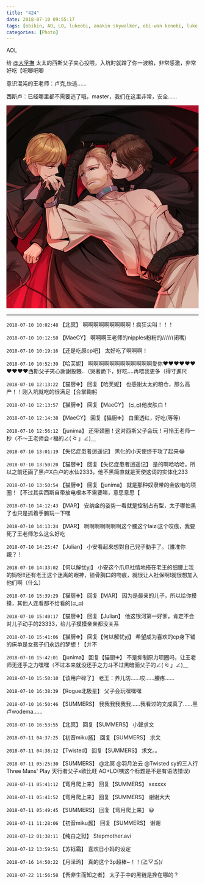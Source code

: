 ```yaml
---
title: "424"
date: 2018-07-10 09:55:17
tags: [obikin, AO, LO, lukeobi, anakin skywalker, obi-wan kenobi, luke skywalker]
categories: [Photo]
---
```


<p>AOL</p> 
<p>给&nbsp;<a target="_blank" loftermentionblogid="3733229" href="http://www.lofter.com/mentionredirect.do?blogId=3733229"  >@大孚撫</a>&nbsp;太太的西斯父子夹心投喂，入坑时就蹭了你一波粮，非常感激，非常好吃【吧唧吧唧</p> 
<p>意识混沌的王老师：卢克,快逃……<br /></p> 
<p>西斯卢：已经哪里都不需要逃了哦，master，我们在这里非常，安全……</p>

![](https://raw.githubusercontent.com/alicewish/meowchain247/master/img_cVZNdzJtQk9JV2NNSGZWdkNxUGFFRXFwNDNSVDRTVnVxKy9tUHg3MExLVmQrTzdKTWVBdS9nPT0.jpg)

---

`2018-07-10 10:02:48` 【北冥】 啊啊啊啊啊啊啊啊啊！疯狂尖叫！！！

`2018-07-10 10:12:58` 【MaeCY】 啊啊啊王老师的nipples粉粉的/////(闭嘴)

`2018-07-10 10:19:16` 【还是吃原cp吧】 太好吃了啊啊啊！

`2018-07-10 10:52:39` 【哈芙妮】 啊啊啊啊啊啊啊啊啊啊啊啊愛你❤️❤️❤️❤️❤️❤️❤️❤️❤️❤️西斯父子夾心謝謝投餵..（哭著跪下，好吃....再喂我更多（得寸進尺

`2018-07-10 12:13:22` 【猫厨✙】 回复【哈芙妮】 也感谢太太的粮仓，那么高产！！刚入坑就吃的很满足【合掌鞠躬

`2018-07-10 12:13:57` 【猫厨✙】 回复【MaeCY】 (ಥ\_ಥ)他皮肤白！

`2018-07-10 12:14:38` 【MaeCY】 回复【猫厨✙】 白里透红，好吃(等等)

`2018-07-10 12:56:12` 【junima】 还带颈圈！这对西斯父子会玩！可怜王老师一秒（不～王老师会♂福的∠( ᐛ 」∠)＿

`2018-07-10 13:01:19` 【失忆症患者逍遥记】 黑化的小天使终于攻了起来😂

`2018-07-10 13:50:20` 【猫厨✙】 回复【失忆症患者逍遥记】 是的啊哈哈哈，所以之前还画了黑卢X白卢的水仙2333，他不黑简直就是天使这词的实体化233

`2018-07-10 13:50:54` 【猫厨✙】 回复【junima】 就是那种奴隶带的会放电的项圈！【不过其实西斯自带放电根本不需要嘛，意思意思【

`2018-07-10 14:12:43` 【MAR】 安纳金的姿势一看就是控制占有型，太子哪怕黑了也只是抓着手腕玩一下嘿

`2018-07-10 14:13:24` 【MAR】 啊啊啊啊啊啊啊这个腰这个laizi这个咬痕，我要死了王老师怎么这么好吃

`2018-07-10 14:25:47` 【Julian】 小安看起來想對自己兒子動手了。（誰准你親？！

`2018-07-10 14:33:02` 【何以解忧yj】 小安这个爪爪社情地搭在老王的细腰上我的妈呀!!还有老王这个迷离的眼神，锁骨胸口的吻痕，就很让人社保啊!就很想加入他们啊（什么）

`2018-07-10 15:39:29` 【猫厨✙】 回复【MAR】 因为是最亲的儿子，所以给你摸摸，其他人连看都不给看的(ಥ\_ಥ)

`2018-07-10 15:40:17` 【猫厨✙】 回复【Julian】 他这银河第一好爹，肯定不会对儿子动手的23333，给儿子摸摸亲亲都没关系

`2018-07-10 15:41:06` 【猫厨✙】 回复【何以解忧yj】 希望成为喜欢的cp身下铺的床单是女孩子们永远的梦想！【并不

`2018-07-10 15:42:01` 【junima】 回复【猫厨✙】 不是抑制原力项圈吗，让王老师无还手之力嘿嘿（不过本来就没还手之力斗不过黑暗面父子的∠( ᐛ 」∠)＿

`2018-07-10 15:50:10` 【该用户碎了】 老王：养儿防……哎……腰疼……

`2018-07-10 16:38:39` 【Rogue北极星】 父子会玩嘿嘿嘿

`2018-07-10 16:50:46` 【SUMMERS】 我我我我我我……我看过的文成真了……黑卢wodema……

`2018-07-10 16:53:55` 【北冥】 回复【SUMMERS】 小聲求文

`2018-07-11 04:37:25` 【初音miku酱】 回复【SUMMERS】 求文

`2018-07-11 04:38:12` 【Twisted】 回复【SUMMERS】 求文。。

`2018-07-11 05:25:30` 【SUMMERS】 @北冥 @羽月泊云 @Twisted sy的三人行Three Mans' Play 天行者父子x欧比旺 AO+LO(咦这个标题是不是有语法错误)

`2018-07-11 05:41:12` 【弯月爬上来】 回复【SUMMERS】 xxxxxx

`2018-07-11 05:41:52` 【弯月爬上来】 回复【SUMMERS】 谢谢大大

`2018-07-11 05:49:45` 【SUMMERS】 回复【弯月爬上来】 😃

`2018-07-11 11:28:06` 【初音miku酱】 回复【SUMMERS】 谢谢

`2018-07-12 01:38:11` 【纯白之狱】 Stepmother.avi

`2018-07-12 13:59:51` 【苏钰霜】 喜欢日小妈的设定

`2018-07-16 14:50:22` 【月泽玲】 真的这个3p超棒~！！\(≧▽≦)/

`2018-07-22 11:56:58` 【吾非生而知之者】 太子手中的黑链是拴在哪的？

